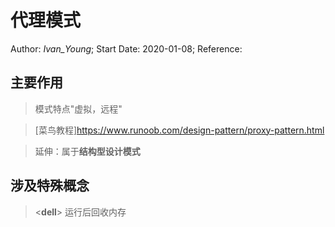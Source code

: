 # 代理模式
Author: *Ivan_Young*;
Start Date: 2020-01-08;
Reference:

## 主要作用

>模式特点"虚拟，远程"

>[菜鸟教程]<https://www.runoob.com/design-pattern/proxy-pattern.html>

>延伸：属于**结构型设计模式**

>

## 涉及特殊概念

> <__dell__> 运行后回收内存 